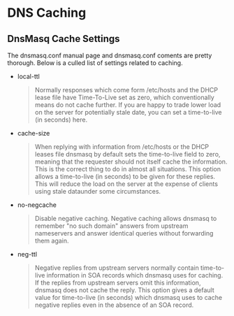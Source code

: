 
DNS Caching
======================================================================

DnsMasq Cache Settings
----------------------------------------------------------------------

The dnsmasq.conf manual page and dnsmasq.conf coments are pretty
thorough.  Below is a culled list of settings related to caching.
 
- local-ttl

    > Normally responses which come form /etc/hosts and the DHCP lease
    > file have Time-To-Live set as zero, which conventionally means
    > do not cache further. If you are happy to trade lower load on
    > the server for potentially stale date, you can set a
    > time-to-live (in seconds) here.

- cache-size

    > When replying with information from /etc/hosts or the DHCP
    > leases file dnsmasq by default sets the time-to-live field to
    > zero, meaning that the requester should not itself cache the
    > information. This is the correct thing to do in almost all
    > situations. This option allows a time-to-live (in seconds) to be
    > given for these replies.  This will reduce the load on the
    > server at the expense of clients using stale dataunder some
    > circumstances.

- no-negcache

    > Disable negative caching. Negative caching allows dnsmasq to
    > remember "no such domain" answers from upstream nameservers and
    > answer identical queries without forwarding them again.

- neg-ttl

    > Negative replies from upstream servers normally contain
    > time-to-live information in SOA records which dnsmasq uses for
    > caching. If the replies from upstream servers omit this
    > information, dnsmasq does not cache the reply. This option gives
    > a default value for time-to-live (in seconds) which dnsmasq uses
    > to cache negative replies even in the absence of an SOA record.

